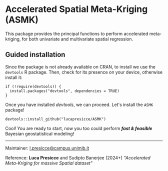 # Accelerated Spatial Meta-Kriging (ASMK)

This package provides the principal functions to perform accelerated meta-kriging, for both univariate and multivariate spatial regression.

## Guided installation
Since the package is not already available on CRAN, to install we use the `devtools` R package. Then, check for its presence on your device, otherwise install it:
```{r, echo = F, eval = F, collapse = TRUE}
if (!require(devtools)) {
  install.packages("devtools", dependencies = TRUE)
}
```
Once you have installed *devtools*, we can proceed. Let's install the `ASMK` package!
```{r}
devtools::install_github("lucapresicce/ASMK")
```
Cool! You are ready to start, now you too could perform **_fast & feasible_** Bayesian geostatistical modeling!

<!--
## Tutorial for usage
-->

--------------------------------------------------------------------------------
Maintainer: l.presicce@campus.unimib.it

Reference: **Luca Presicce** and Sudipto Banerjee (2024+) *"Accelerated Meta-Kriging for massive Spatial dataset"* 

